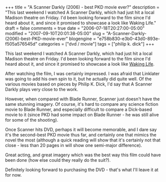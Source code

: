 +++
title = "A Scanner Darkly (2006) - best PKD movie ever?"
description = "This last weekend I watched A Scanner Darkly, which had just hit a local Madison theatre on Friday.  I'd been looking forward to the film since I'd heard about it, and since it promised to showcase a look like Waking Life."
draft = false
comments = true
date = "2006-07-18T20:27:00-05:00"
modified = "2007-09-10T20:01:38-05:00"
slug = "A-Scanner-Darkly-(2006)-best-PKD-movie-ever"
blogengine = "e758b830-e3b0-43d0-893e-f505a576545d"
categories = ["dvd / movie"]
tags = ["philip k. dick"]
+++

<p>
This last weekend I watched A Scanner Darkly, which had just hit a local Madison theatre on Friday.  I&#39;d been looking forward to the film since I&#39;d heard about it, and since it promised to showcase a look like <a href="http://strivinglife.com/waking-life-transcript-with-revisions/">Waking Life</a>.<!--more--><!--adsense-->
</p>
<p>
After watching the film, I was certainly impressed.  I was afraid that Linklater was going to add his own spin to it, but he actually did quite well.  Of the various movies based on pieces by Philip K. Dick, I&#39;d say that A Scanner Darkly plays very close to the work.
</p>
<p>
However, when compared with Blade Runner, Scanner just doesn&#39;t have the same stunning imagery.  Of course, it&#39;s hard to compare any science fiction movie to Blade Runner, and especially difficult to compare a Dick-based movie to it (since PKD had some impact on Blade Runner - he was still alive for some of the shooting).
</p>
<p>
Once Scanner hits DVD, perhaps it will become memorable, and I dare say it&#39;s the second-best PKD movie thus far, and certainly one that mimics the novel the most (although a quick reading will show that it&#39;s certainly not that close - less than 20 pages in will show one semi-major difference).
</p>
<p>
Great acting, and great imagery which was the best way this film could have been done (how else could they really do the suit?).
</p>
<p>
Definitely looking forward to purchasing the DVD - that&#39;s what I&#39;ll leave it at for now.
</p>

